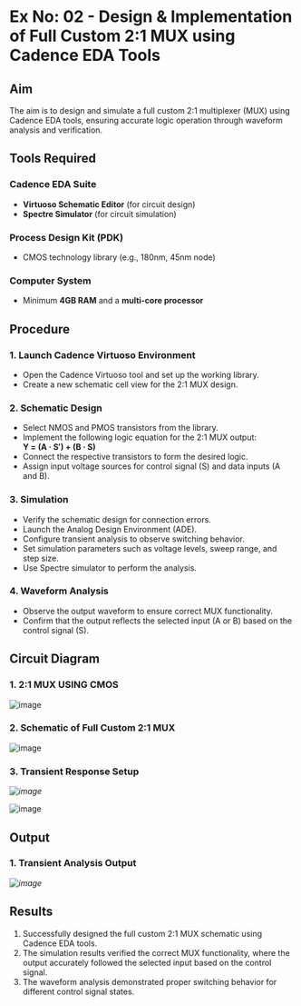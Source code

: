 # Ex No: 02 - Design & Implementation of Full Custom 2:1 MUX using Cadence EDA Tools

## Aim

The aim is to design and simulate a full custom 2:1 multiplexer (MUX) using Cadence EDA tools, ensuring accurate logic operation through waveform analysis and verification.

## Tools Required

### Cadence EDA Suite
- **Virtuoso Schematic Editor** (for circuit design)
- **Spectre Simulator** (for circuit simulation)

### Process Design Kit (PDK)
- CMOS technology library (e.g., 180nm, 45nm node)

### Computer System
- Minimum **4GB RAM** and a **multi-core processor**

## Procedure

### 1. Launch Cadence Virtuoso Environment
- Open the Cadence Virtuoso tool and set up the working library.
- Create a new schematic cell view for the 2:1 MUX design.

### 2. Schematic Design
- Select NMOS and PMOS transistors from the library.
- Implement the following logic equation for the 2:1 MUX output:  
  **Y = (A · S′) + (B · S)**
- Connect the respective transistors to form the desired logic.
- Assign input voltage sources for control signal (S) and data inputs (A and B).

### 3. Simulation
- Verify the schematic design for connection errors.
- Launch the Analog Design Environment (ADE).
- Configure transient analysis to observe switching behavior.
- Set simulation parameters such as voltage levels, sweep range, and step size.
- Use Spectre simulator to perform the analysis.

### 4. Waveform Analysis
- Observe the output waveform to ensure correct MUX functionality.
- Confirm that the output reflects the selected input (A or B) based on the control signal (S).

## Circuit Diagram

### 1. 2:1 MUX USING CMOS
![image](https://github.com/user-attachments/assets/6fe3965a-47de-47d4-9dd1-0d52054de81b)


### 2. Schematic of Full Custom 2:1 MUX
![image](https://github.com/user-attachments/assets/17c306d5-ba12-4aea-85ea-27fffcf39ed2)



### 3. Transient Response Setup

*![image](https://github.com/user-attachments/assets/47f7be45-4763-4d32-9eae-c417d1b7d501)*


![image](https://github.com/user-attachments/assets/92eae130-d124-4f8b-a4b5-0040f418f193)

## Output

### 1. Transient Analysis Output
*![image](https://github.com/user-attachments/assets/557307b6-a35f-4e94-90e4-59bdb361c676)*

## Results
1. Successfully designed the full custom 2:1 MUX schematic using Cadence EDA tools.
2. The simulation results verified the correct MUX functionality, where the output accurately followed the selected input based on the control signal.
3. The waveform analysis demonstrated proper switching behavior for different control signal states.
